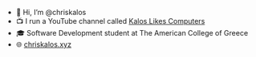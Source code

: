 - 👋 Hi, I’m @chriskalos
- 📺 I run a YouTube channel called [Kalos Likes Computers](https://www.youtube.com/channel/UCSsHJShN9qNXqXD1j2emaqg)
- 🎓 Software Development student at The American College of Greece
- 🌐 [chriskalos.xyz](https://chriskalos.xyz)

<!---
chriskalos/chriskalos is a ✨ special ✨ repository because its `README.md` (this file) appears on your GitHub profile.
You can click the Preview link to take a look at your changes.
--->
